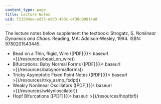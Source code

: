 ```yaml
---
content_type: page
title: Lecture Notes
uid: f21584ee-ed35-e9d3-463c-af38d99814a8
---
```


The lecture notes below supplement the textbook: Strogatz, S. _Nonlinear Dynamics and Chaos._ Reading, MA: Addison-Wesley, 1994. ISBN: 9780201543445.

*   Bead on a Thin, Rigid, Wire ([PDF]({{< baseurl >}}/resources/bead_on_wire))
*   Bifurcations: Baby Normal Forms ([PDF]({{< baseurl >}}/resources/babynormalforms))
*   Tricky Asymptotic Fixed Point Notes ([PDF]({{< baseurl >}}/resources/trky_asmp_fxdpt))
*   Weakly Nonlinear Oscillators ([PDF]({{< baseurl >}}/resources/wklynloscilator))
*   Hopf Bifurcations ([PDF]({{< baseurl >}}/resources/hopfbif))